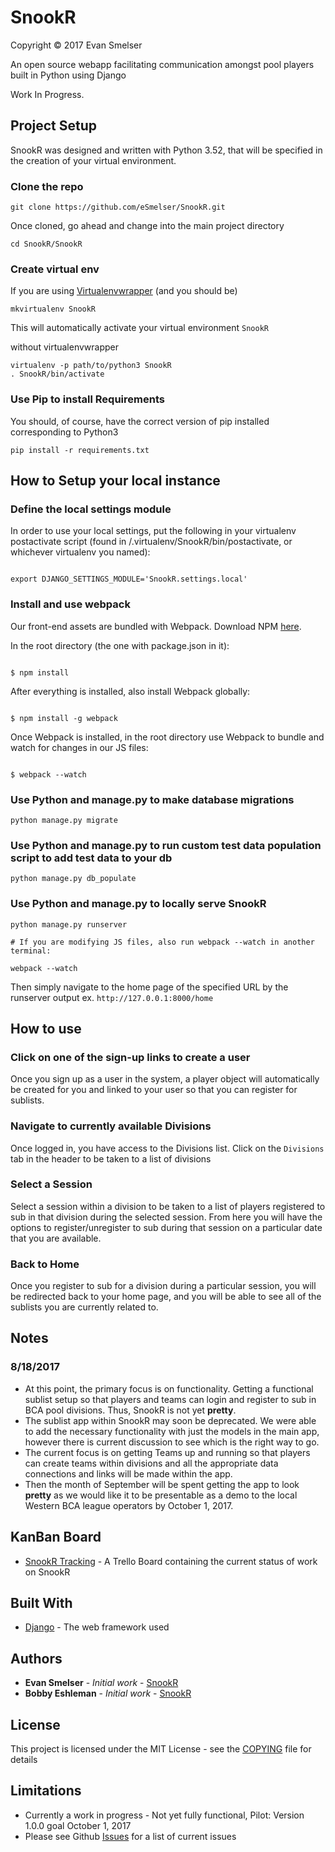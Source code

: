 # SnookR
Copyright &copy; 2017 Evan Smelser

An open source webapp facilitating communication amongst pool players built in Python using Django

Work In Progress.

## Project Setup

SnookR was designed and written with Python 3.52, that will be specified in the creation of your
virtual environment.

### Clone the repo

```
git clone https://github.com/eSmelser/SnookR.git
```

Once cloned, go ahead and change into the main project directory

```
cd SnookR/SnookR
```

### Create virtual env

If you are using [Virtualenvwrapper](https://virtualenvwrapper.readthedocs.io/en/latest/) (and you should be)

```
mkvirtualenv SnookR
```
This will automatically activate your virtual environment `SnookR`

without virtualenvwrapper

```
virtualenv -p path/to/python3 SnookR
. SnookR/bin/activate
```

### Use Pip to install Requirements

You should, of course, have the correct version of pip installed corresponding to Python3

```
pip install -r requirements.txt
```

## How to Setup your local instance

### Define the local settings module

In order to use your local settings, put the following in your virtualenv postactivate script (found in /.virtualenv/SnookR/bin/postactivate, or whichever virtualenv you named):

```

export DJANGO_SETTINGS_MODULE='SnookR.settings.local'

```

### Install and use webpack

Our front-end assets are bundled with Webpack.  Download NPM [here](https://www.npmjs.com/get-npm).

In the root directory (the one with package.json in it):

```

$ npm install

```

After everything is installed, also install Webpack globally:

```

$ npm install -g webpack

```

Once Webpack is installed, in the root directory use Webpack to bundle and watch for changes in our JS files:

```

$ webpack --watch

```


### Use Python and manage.py to make database migrations

```
python manage.py migrate
```

### Use Python and manage.py to run custom test data population script to add test data to your db

```
python manage.py db_populate
```

### Use Python and manage.py to locally serve SnookR

```
python manage.py runserver

# If you are modifying JS files, also run webpack --watch in another terminal:

webpack --watch

```

Then simply navigate to the home page of the specified URL by the runserver output ex. `http://127.0.0.1:8000/home`

## How to use

### Click on one of the sign-up links to create a user

Once you sign up as a user in the system, a player object will automatically be created for you and linked to your user so that you can register for sublists.

### Navigate to currently available Divisions

Once logged in, you have access to the Divisions list. Click on the `Divisions` tab in the header to be taken to a list of divisions

### Select a Session

Select a session within a division to be taken to a list of players registered to sub in that division during the selected session.
From here you will have the options to register/unregister to sub during that session on a particular date that you are available.

### Back to Home

Once you register to sub for a division during a particular session, you will be redirected back to your home page, and you will be able to see all of the sublists you are currently related to.


## Notes

### 8/18/2017

* At this point, the primary focus is on functionality. Getting a functional sublist setup so that players and teams can login and register to sub in BCA pool divisions. Thus, SnookR is not yet **pretty**.
* The sublist app within SnookR may soon be deprecated. We were able to add the necessary functionality with just the models in the main app, however there is current discussion to see which is the right way to go.
* The current focus is on getting Teams up and running so that players can create teams within divisions and all the appropriate data connections and links will be made within the app.
* Then the month of September will be spent getting the app to look **pretty** as we would like it to be presentable as a demo to the local Western BCA league operators by October 1, 2017.

## KanBan Board

* [SnookR Tracking](https://trello.com/b/Rrb3Ud76) - A Trello Board containing the current status of work on SnookR

## Built With

* [Django](https://www.djangoproject.com/) - The web framework used

## Authors

* **Evan Smelser** - *Initial work* - [SnookR](https://github.com/esmelser/SnookR)
* **Bobby Eshleman** - *Initial work* - [SnookR](https://github.com/esmelser/SnookR)

## License

This project is licensed under the MIT License - see the [COPYING](COPYING) file for details

## Limitations

* Currently a work in progress - Not yet fully functional, Pilot: Version 1.0.0 goal October 1, 2017
* Please see Github [Issues](https://github.com/esmelser/SnookR/issues) for a list of current issues


